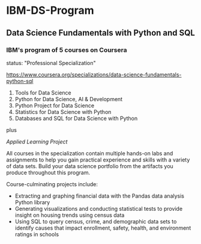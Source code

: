 # IBM-DS-Program
## Data Science Fundamentals with Python and SQL
### IBM's program of 5 courses on Coursera 
status: "Professional Specialization"

https://www.coursera.org/specializations/data-science-fundamentals-python-sql

1. Tools for Data Science
2. Python for Data Science, AI & Development
3. Python Project for Data Science
4. Statistics for Data Science with Python
5. Databases and SQL for Data Science with Python

plus

*Applied Learning Project*

All courses in the specialization contain multiple hands-on labs and assignments to help you gain practical experience and skills with a variety of data sets. Build your data science portfolio from the artifacts you produce throughout this program. 

Course-culminating projects include:

- Extracting and graphing financial data with the Pandas data analysis Python library
- Generating visualizations and conducting statistical tests to provide insight on housing trends using census data
- Using SQL to query census, crime, and demographic data sets to identify causes that impact enrollment, safety, health, and environment ratings in schools
